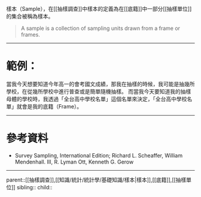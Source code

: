 樣本（Sample），在[[抽樣調查]]中樣本的定義為在[[底籍]]中一部分[[抽樣單位]]的集合被稱為樣本。
>A sample is a collection of sampling units drawn from a frame or frames.
- - -
# 範例：
當我今天想要知道今年高一的會考國文成績，那我在抽樣的時候，我可能是抽幾所學校，在從幾所學校中進行普查或是簡單隨機抽樣。
而當我今天要知道我的抽樣母體的學校時，我透過「全台高中學校名單」這個名單來決定，「全台高中學校名單」就會是我的底籍（Frame）。
- - -
# 參考資料
- Survey Sampling, International Edition; Richard L. Scheaffer, William Mendenhall. III, R. Lyman Ott, Kenneth G. Gerow
- - -
parent::[[抽樣調查]],[[知識/統計/統計學/基礎知識/樣本|樣本]],[[底籍]],[[抽樣單位]]
sibling::
child::